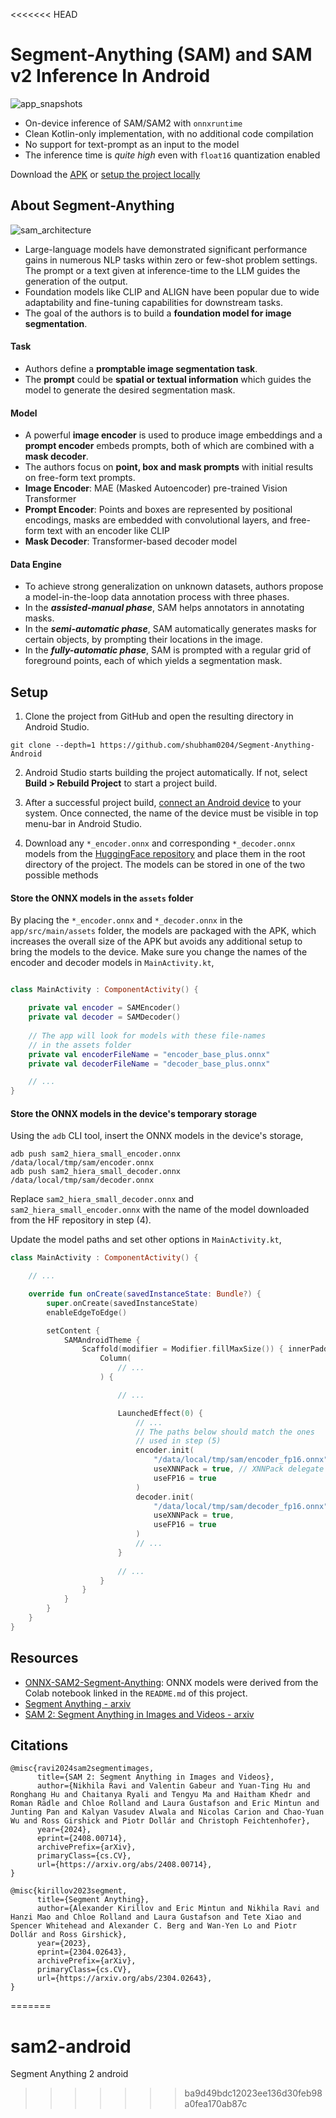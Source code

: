 <<<<<<< HEAD
# Segment-Anything (SAM) and SAM v2 Inference In Android 

![app_snapshots](https://github.com/user-attachments/assets/863b7774-4c89-4b1d-94b8-7b4edadef6d5)

- On-device inference of SAM/SAM2 with `onnxruntime`
- Clean Kotlin-only implementation, with no additional code compilation 
- No support for text-prompt as an input to the model
- The inference time is *quite high* even with `float16` quantization enabled

Download the [APK](https://github.com/shubham0204/Segment-Anything-Android/releases/tag/release_apk) or [setup the project locally](#setup)

## About Segment-Anything

![sam_architecture](https://github.com/user-attachments/assets/6a982571-7366-4849-b716-635786207bae)

- Large-language models have demonstrated significant performance gains in numerous NLP tasks within zero or few-shot problem settings. The prompt or a text given at inference-time to the LLM guides the generation of the output.
- Foundation models like CLIP and ALIGN have been popular due to wide adaptability and fine-tuning capabilities for downstream tasks.
- The goal of the authors is to build a **foundation model for image segmentation**.

#### Task
- Authors define a **promptable image segmentation task**.
- The **prompt** could be **spatial or textual information** which guides the model to generate the desired segmentation mask.

#### Model
- A powerful **image encoder** is used to produce image embeddings and a **prompt encoder** embeds prompts, both of which are combined with a **mask decoder**.
- The authors focus on **point, box and mask prompts** with initial results on free-form text prompts.
- **Image Encoder**: MAE (Masked Autoencoder) pre-trained Vision Transformer
- **Prompt Encoder**: Points and boxes are represented by positional encodings, masks are embedded with convolutional layers, and free-form text with an encoder like CLIP
- **Mask Decoder**: Transformer-based decoder model

#### Data Engine
- To achieve strong generalization on unknown datasets, authors propose a model-in-the-loop data annotation process with three phases.
- In the ***assisted-manual phase***, SAM helps annotators in annotating masks.
- In the ***semi-automatic phase***, SAM automatically generates masks for certain objects, by prompting their locations in the image.
- In the ***fully-automatic phase***, SAM is prompted with a regular grid of foreground points, each of which yields a segmentation mask.

## Setup

1. Clone the project from GitHub and open the resulting directory in Android Studio.

```text
git clone --depth=1 https://github.com/shubham0204/Segment-Anything-Android
```

2. Android Studio starts building the project automatically. If not, select **Build > Rebuild Project** to start a project build.

3. After a successful project build, [connect an Android device](https://developer.android.com/studio/run/device) to your system. Once connected, the name of the device must be visible in top menu-bar in Android Studio.

4. Download any `*_encoder.onnx` and corresponding `*_decoder.onnx` models from the [HuggingFace repository](https://huggingface.co/shubham0204/sam2-onnx-models) and place them in the root directory of the project. The models can be stored in one of the two possible methods

#### Store the ONNX models in the `assets` folder

By placing the `*_encoder.onnx` and `*_decoder.onnx` in the `app/src/main/assets` folder, the models are packaged with the APK, which increases the overall size of the APK but avoids any additional setup to bring the models to the device. Make sure you change the names of the encoder and decoder models in `MainActivity.kt`,

```kotlin

class MainActivity : ComponentActivity() {

    private val encoder = SAMEncoder()
    private val decoder = SAMDecoder()
    
    // The app will look for models with these file-names 
    // in the assets folder
    private val encoderFileName = "encoder_base_plus.onnx"
    private val decoderFileName = "decoder_base_plus.onnx"

    // ...
}
```

#### Store the ONNX models in the device's temporary storage

Using the `adb` CLI tool, insert the ONNX models in the device's storage,

```text
adb push sam2_hiera_small_encoder.onnx /data/local/tmp/sam/encoder.onnx
adb push sam2_hiera_small_decoder.onnx /data/local/tmp/sam/decoder.onnx
```

Replace `sam2_hiera_small_decoder.onnx` and `sam2_hiera_small_encoder.onnx` with the name of the model downloaded from the HF repository in step (4).

Update the model paths and set other options in `MainActivity.kt`,

```kotlin
class MainActivity : ComponentActivity() {

    // ...

    override fun onCreate(savedInstanceState: Bundle?) {
        super.onCreate(savedInstanceState)
        enableEdgeToEdge()

        setContent {
            SAMAndroidTheme {
                Scaffold(modifier = Modifier.fillMaxSize()) { innerPadding ->
                    Column(
                        // ...
                    ) {

                        // ...

                        LaunchedEffect(0) {
                            // ...
                            // The paths below should match the ones
                            // used in step (5)
                            encoder.init(
                                "/data/local/tmp/sam/encoder_fp16.onnx",
                                useXNNPack = true, // XNNPack delegate for onnxruntime
                                useFP16 = true
                            )
                            decoder.init(
                                "/data/local/tmp/sam/decoder_fp16.onnx",
                                useXNNPack = true,
                                useFP16 = true
                            )
                            // ...
                        }
                        
                        // ...
                    }
                }
            }
        }
    }
}
```

## Resources

- [ONNX-SAM2-Segment-Anything](https://github.com/ibaiGorordo/ONNX-SAM2-Segment-Anything): ONNX models were derived from the Colab notebook linked in the `README.md` of this project.
- [Segment Anything - arxiv](https://arxiv.org/abs/2304.02643)
- [SAM 2: Segment Anything in Images and Videos - arxiv](https://arxiv.org/abs/2408.00714)

## Citations

```text
@misc{ravi2024sam2segmentimages,
      title={SAM 2: Segment Anything in Images and Videos}, 
      author={Nikhila Ravi and Valentin Gabeur and Yuan-Ting Hu and Ronghang Hu and Chaitanya Ryali and Tengyu Ma and Haitham Khedr and Roman Rädle and Chloe Rolland and Laura Gustafson and Eric Mintun and Junting Pan and Kalyan Vasudev Alwala and Nicolas Carion and Chao-Yuan Wu and Ross Girshick and Piotr Dollár and Christoph Feichtenhofer},
      year={2024},
      eprint={2408.00714},
      archivePrefix={arXiv},
      primaryClass={cs.CV},
      url={https://arxiv.org/abs/2408.00714}, 
}
```

```text
@misc{kirillov2023segment,
      title={Segment Anything}, 
      author={Alexander Kirillov and Eric Mintun and Nikhila Ravi and Hanzi Mao and Chloe Rolland and Laura Gustafson and Tete Xiao and Spencer Whitehead and Alexander C. Berg and Wan-Yen Lo and Piotr Dollár and Ross Girshick},
      year={2023},
      eprint={2304.02643},
      archivePrefix={arXiv},
      primaryClass={cs.CV},
      url={https://arxiv.org/abs/2304.02643}, 
}
```
=======
# sam2-android
Segment Anything 2 android
>>>>>>> ba9d49bdc12023ee136d30feb98a0fea170ab87c
